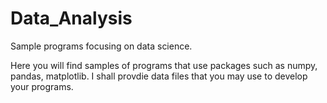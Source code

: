 Data_Analysis
=============

Sample programs focusing on data science.

Here you will find samples of programs that use packages such as numpy, pandas, matplotlib. I shall provdie data files that you may use to develop your programs.
